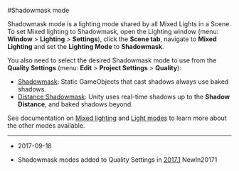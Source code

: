 #Shadowmask mode

Shadowmask mode is a lighting mode shared by all Mixed Lights in a Scene. To set Mixed lighting to Shadowmask, open the Lighting window (menu: __Window__ > __Lighting__ > __Settings__), click the __Scene tab__, navigate to __Mixed Lighting__ and set the __Lighting Mode__ to __Shadowmask__. 

You also need to select the desired Shadowmask mode to use from the __Quality Settings__ (menu: __Edit__ > __Project Settings__ > __Quality__): 

* [Shadowmask](LightMode-Mixed-Shadowmask): Static GameObjects that cast shadows always use baked shadows.
* [Distance Shadowmask](LightMode-Mixed-DistanceShadowmask): Unity uses real-time shadows up to the __Shadow Distance__, and baked shadows beyond.

See documentation on [Mixed lighting](LightMode-Mixed) and [Light modes](LightModes) to learn more about the other modes available.

---

* <span class="page-edit">2017-09-18  <!-- include IncludeTextAmendPageSomeEdit --></span>

* <span class="page-history">Shadowmask modes added to Quality Settings in [2017.1](https://docs.unity3d.com/2017.1/Documentation/Manual/30_search.html?q=newin20171) <span class="search-words">NewIn20171</span></span>